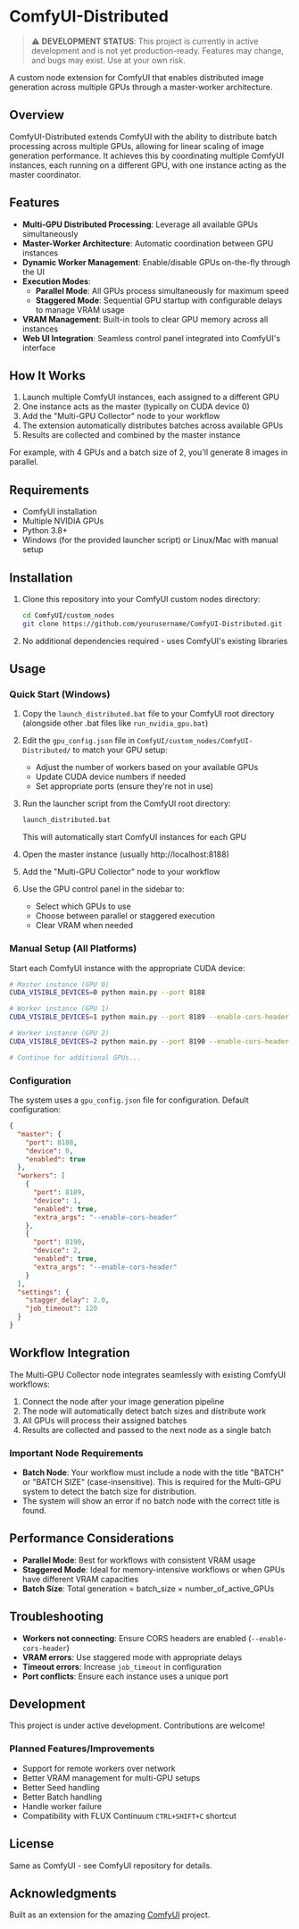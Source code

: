 # ComfyUI-Distributed

> ⚠️ **DEVELOPMENT STATUS**: This project is currently in active development and is not yet production-ready. Features may change, and bugs may exist. Use at your own risk.

A custom node extension for ComfyUI that enables distributed image generation across multiple GPUs through a master-worker architecture.

## Overview

ComfyUI-Distributed extends ComfyUI with the ability to distribute batch processing across multiple GPUs, allowing for linear scaling of image generation performance. It achieves this by coordinating multiple ComfyUI instances, each running on a different GPU, with one instance acting as the master coordinator.

## Features

- **Multi-GPU Distributed Processing**: Leverage all available GPUs simultaneously
- **Master-Worker Architecture**: Automatic coordination between GPU instances
- **Dynamic Worker Management**: Enable/disable GPUs on-the-fly through the UI
- **Execution Modes**:
  - **Parallel Mode**: All GPUs process simultaneously for maximum speed
  - **Staggered Mode**: Sequential GPU startup with configurable delays to manage VRAM usage
- **VRAM Management**: Built-in tools to clear GPU memory across all instances
- **Web UI Integration**: Seamless control panel integrated into ComfyUI's interface

## How It Works

1. Launch multiple ComfyUI instances, each assigned to a different GPU
2. One instance acts as the master (typically on CUDA device 0)
3. Add the "Multi-GPU Collector" node to your workflow
4. The extension automatically distributes batches across available GPUs
5. Results are collected and combined by the master instance

For example, with 4 GPUs and a batch size of 2, you'll generate 8 images in parallel.

## Requirements

- ComfyUI installation
- Multiple NVIDIA GPUs
- Python 3.8+
- Windows (for the provided launcher script) or Linux/Mac with manual setup

## Installation

1. Clone this repository into your ComfyUI custom nodes directory:
   ```bash
   cd ComfyUI/custom_nodes
   git clone https://github.com/yourusername/ComfyUI-Distributed.git
   ```

2. No additional dependencies required - uses ComfyUI's existing libraries

## Usage

### Quick Start (Windows)

1. Copy the `launch_distributed.bat` file to your ComfyUI root directory (alongside other .bat files like `run_nvidia_gpu.bat`)

2. Edit the `gpu_config.json` file in `ComfyUI/custom_nodes/ComfyUI-Distributed/` to match your GPU setup:
   - Adjust the number of workers based on your available GPUs
   - Update CUDA device numbers if needed
   - Set appropriate ports (ensure they're not in use)

3. Run the launcher script from the ComfyUI root directory:
   ```bash
   launch_distributed.bat
   ```
   This will automatically start ComfyUI instances for each GPU

4. Open the master instance (usually http://localhost:8188)

5. Add the "Multi-GPU Collector" node to your workflow

6. Use the GPU control panel in the sidebar to:
   - Select which GPUs to use
   - Choose between parallel or staggered execution
   - Clear VRAM when needed

### Manual Setup (All Platforms)

Start each ComfyUI instance with the appropriate CUDA device:

```bash
# Master instance (GPU 0)
CUDA_VISIBLE_DEVICES=0 python main.py --port 8188

# Worker instance (GPU 1)
CUDA_VISIBLE_DEVICES=1 python main.py --port 8189 --enable-cors-header

# Worker instance (GPU 2)
CUDA_VISIBLE_DEVICES=2 python main.py --port 8190 --enable-cors-header

# Continue for additional GPUs...
```

### Configuration

The system uses a `gpu_config.json` file for configuration. Default configuration:

```json
{
  "master": {
    "port": 8188,
    "device": 0,
    "enabled": true
  },
  "workers": [
    {
      "port": 8189,
      "device": 1,
      "enabled": true,
      "extra_args": "--enable-cors-header"
    },
    {
      "port": 8190,
      "device": 2,
      "enabled": true,
      "extra_args": "--enable-cors-header"
    }
  ],
  "settings": {
    "stagger_delay": 2.0,
    "job_timeout": 120
  }
}
```

## Workflow Integration

The Multi-GPU Collector node integrates seamlessly with existing ComfyUI workflows:

1. Connect the node after your image generation pipeline
2. The node will automatically detect batch sizes and distribute work
3. All GPUs will process their assigned batches
4. Results are collected and passed to the next node as a single batch

### Important Node Requirements

- **Batch Node**: Your workflow must include a node with the title "BATCH" or "BATCH SIZE" (case-insensitive). This is required for the Multi-GPU system to detect the batch size for distribution.
- The system will show an error if no batch node with the correct title is found.

## Performance Considerations

- **Parallel Mode**: Best for workflows with consistent VRAM usage
- **Staggered Mode**: Ideal for memory-intensive workflows or when GPUs have different VRAM capacities
- **Batch Size**: Total generation = batch_size × number_of_active_GPUs

## Troubleshooting

- **Workers not connecting**: Ensure CORS headers are enabled (`--enable-cors-header`)
- **VRAM errors**: Use staggered mode with appropriate delays
- **Timeout errors**: Increase `job_timeout` in configuration
- **Port conflicts**: Ensure each instance uses a unique port

## Development

This project is under active development. Contributions are welcome!

### Planned Features/Improvements

- Support for remote workers over network
- Better VRAM management for multi-GPU setups
- Better Seed handling
- Better Batch handling
- Handle worker failure
- Compatibility with FLUX Continuum `CTRL+SHIFT+C` shortcut

## License

Same as ComfyUI - see ComfyUI repository for details.

## Acknowledgments

Built as an extension for the amazing [ComfyUI](https://github.com/comfyanonymous/ComfyUI) project.
